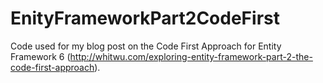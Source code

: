 # EnityFrameworkPart2CodeFirst
Code used for my blog post on the Code First Approach for Entity Framework 6 (http://whitwu.com/exploring-entity-framework-part-2-the-code-first-approach).
